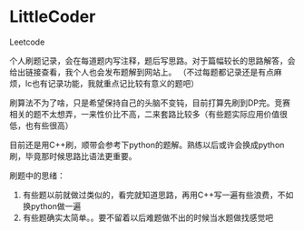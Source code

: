 # LittleCoder
Leetcode

个人刷题记录，会在每道题内写注释，题后写思路。对于篇幅较长的思路解答，会给出链接查看，我个人也会发布题解到网站上。
（不过每题都记录还是有点麻烦，lc也有记录功能，我就重点记比较有意义的题吧）

刷算法不为了啥，只是希望保持自己的头脑不变钝，目前打算先刷到DP完。竞赛相关的题不太想弄，一来性价比不高，二来套路比较多（有些题实际应用价值很低，也有些很高）

目前还是用C++刷，顺带会参考下python的题解。熟练以后或许会换成python刷，毕竟那时候思路比语法更重要。

刷题中的思绪：
1. 有些题以前就做过类似的，看完就知道思路，再用C++写一遍有些浪费，不如换python做一遍
2. 有些题确实太简单。。要不留着以后难题做不出的时候当水题做找感觉吧